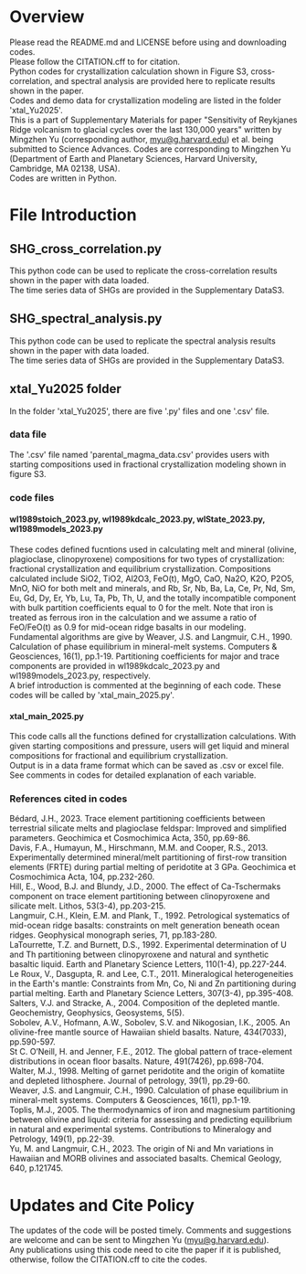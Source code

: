# Overview
Please read the README.md and LICENSE before using and downloading codes.<br> 
Please follow the CITATION.cff to for citation.<br> 
Python codes for crystallization calculation shown in Figure S3, cross-correlation, and spectral analysis are provided here to replicate results shown in the paper.<br> 
Codes and demo data for crystallization modeling are listed in the folder 'xtal_Yu2025'.<br> 
This is a part of Supplementary Materials for paper "Sensitivity of Reykjanes Ridge volcanism to glacial cycles over the last 130,000 years" written by Mingzhen Yu (corresponding author, myu@g.harvard.edu) et al. being submitted to Science Advances. Codes are corresponding to Mingzhen Yu (Department of Earth and Planetary Sciences, Harvard University, Cambridge, MA 02138, USA).<br> 
Codes are written in Python.<br> 

# File Introduction
## SHG_cross_correlation.py
This python code can be used to replicate the cross-correlation results shown in the paper with data loaded.<br>
The time series data of SHGs are provided in the Supplementary DataS3.<br> 
## SHG_spectral_analysis.py
This python code can be used to replicate the spectral analysis results shown in the paper with data loaded.<br>
The time series data of SHGs are provided in the Supplementary DataS3.<br> 
## xtal_Yu2025 folder
In the folder 'xtal_Yu2025', there are five '.py' files and one '.csv' file.<br> 
### data file
The '.csv' file named 'parental_magma_data.csv' provides users with starting compositions used in fractional crystallization modeling shown in figure S3.<br> 
### code files
#### wl1989stoich_2023.py, wl1989kdcalc_2023.py, wlState_2023.py, wl1989models_2023.py
These codes defined fucntions used in calculating melt and mineral (olivine, plagioclase, clinopyroxene) compositions for two types of crystallization: fractional crystallization and equilibrium crystallization. Compositions calculated include SiO2, TiO2, Al2O3, FeO(t), MgO, CaO, Na2O, K2O, P2O5, MnO, NiO for both melt and minerals, and Rb, Sr, Nb, Ba, La, Ce, Pr, Nd, Sm, Eu, Gd, Dy, Er, Yb, Lu, Ta, Pb, Th, U, and the totally incompatible component with bulk partition coefficients equal to 0 for the melt. Note that iron is treated as ferrous iron in the calculation and we assume a ratio of FeO/FeO(t) as 0.9 for mid-ocean ridge basalts in our modeling.<br> 
Fundamental algorithms are give by Weaver, J.S. and Langmuir, C.H., 1990. Calculation of phase equilibrium in mineral-melt systems. Computers & Geosciences, 16(1), pp.1-19. Partitioning coefficients for major and trace components are provided in wl1989kdcalc_2023.py and wl1989models_2023.py, respectively.<br> 
A brief introduction is commented at the beginning of each code. These codes will be called by 'xtal_main_2025.py'.<br> 
#### xtal_main_2025.py
This code calls all the functions defined for crystallization calculations. With given starting compositions and pressure, users will get liquid and mineral compositions for fractional and equilibrium crystallization.<br> 
Output is in a data frame format which can be saved as .csv or excel file.<br> 
See comments in codes for detailed explanation of each variable.<br> 
### References cited in codes
Bédard, J.H., 2023. Trace element partitioning coefficients between terrestrial silicate melts and plagioclase feldspar: Improved and simplified parameters. Geochimica et Cosmochimica Acta, 350, pp.69-86.<br> 
Davis, F.A., Humayun, M., Hirschmann, M.M. and Cooper, R.S., 2013. Experimentally determined mineral/melt partitioning of first-row transition elements (FRTE) during partial melting of peridotite at 3 GPa. Geochimica et Cosmochimica Acta, 104, pp.232-260.<br> 
Hill, E., Wood, B.J. and Blundy, J.D., 2000. The effect of Ca-Tschermaks component on trace element partitioning between clinopyroxene and silicate melt. Lithos, 53(3-4), pp.203-215.<br> 
Langmuir, C.H., Klein, E.M. and Plank, T., 1992. Petrological systematics of mid-ocean ridge basalts: constraints on melt generation beneath ocean ridges. Geophysical monograph series, 71, pp.183-280.<br> 
LaTourrette, T.Z. and Burnett, D.S., 1992. Experimental determination of U and Th partitioning between clinopyroxene and natural and synthetic basaltic liquid. Earth and Planetary Science Letters, 110(1-4), pp.227-244.<br> 
Le Roux, V., Dasgupta, R. and Lee, C.T., 2011. Mineralogical heterogeneities in the Earth's mantle: Constraints from Mn, Co, Ni and Zn partitioning during partial melting. Earth and Planetary Science Letters, 307(3-4), pp.395-408.<br> 
Salters, V.J. and Stracke, A., 2004. Composition of the depleted mantle. Geochemistry, Geophysics, Geosystems, 5(5).<br> 
Sobolev, A.V., Hofmann, A.W., Sobolev, S.V. and Nikogosian, I.K., 2005. An olivine-free mantle source of Hawaiian shield basalts. Nature, 434(7033), pp.590-597.<br> 
St C. O’Neill, H. and Jenner, F.E., 2012. The global pattern of trace-element distributions in ocean floor basalts. Nature, 491(7426), pp.698-704.<br> 
Walter, M.J., 1998. Melting of garnet peridotite and the origin of komatiite and depleted lithosphere. Journal of petrology, 39(1), pp.29-60.<br> 
Weaver, J.S. and Langmuir, C.H., 1990. Calculation of phase equilibrium in mineral-melt systems. Computers & Geosciences, 16(1), pp.1-19.<br> 
Toplis, M.J., 2005. The thermodynamics of iron and magnesium partitioning between olivine and liquid: criteria for assessing and predicting equilibrium in natural and experimental systems. Contributions to Mineralogy and Petrology, 149(1), pp.22-39.<br> 
Yu, M. and Langmuir, C.H., 2023. The origin of Ni and Mn variations in Hawaiian and MORB olivines and associated basalts. Chemical Geology, 640, p.121745.<br> 
# Updates and Cite Policy
The updates of the code will be posted timely. Comments and suggestions are welcome and can be sent to Mingzhen Yu (myu@g.harvard.edu).<br> 
Any publications using this code need to cite the paper if it is published, otherwise, follow the CITATION.cff to cite the codes.<br> 













